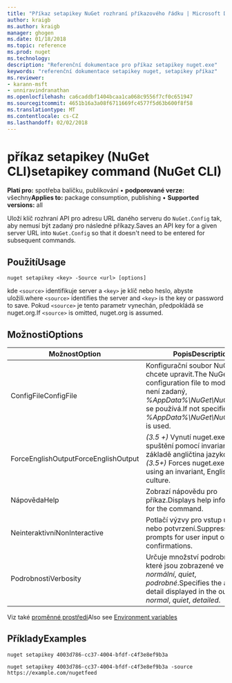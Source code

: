 ```yaml
---
title: "Příkaz setapikey NuGet rozhraní příkazového řádku | Microsoft Docs"
author: kraigb
ms.author: kraigb
manager: ghogen
ms.date: 01/18/2018
ms.topic: reference
ms.prod: nuget
ms.technology: 
description: "Referenční dokumentace pro příkaz setapikey nuget.exe"
keywords: "referenční dokumentace setapikey nuget, setapikey příkaz"
ms.reviewer:
- karann-msft
- unniravindranathan
ms.openlocfilehash: ca6caddbf1404bcaa1ca068c9556f7cf0c651947
ms.sourcegitcommit: 4651b16a3a08f6711669fc4577f5d63b600f8f58
ms.translationtype: MT
ms.contentlocale: cs-CZ
ms.lasthandoff: 02/02/2018
---
```

# <a name="setapikey-command-nuget-cli"></a><span data-ttu-id="ab952-104">příkaz setapikey (NuGet CLI)</span><span class="sxs-lookup"><span data-stu-id="ab952-104">setapikey command (NuGet CLI)</span></span>

<span data-ttu-id="ab952-105">**Platí pro:** spotřeba balíčku, publikování &bullet; **podporované verze:** všechny</span><span class="sxs-lookup"><span data-stu-id="ab952-105">**Applies to:** package consumption, publishing &bullet; **Supported versions:** all</span></span>

<span data-ttu-id="ab952-106">Uloží klíč rozhraní API pro adresu URL daného serveru do `NuGet.Config` tak, aby nemusí být zadaný pro následné příkazy.</span><span class="sxs-lookup"><span data-stu-id="ab952-106">Saves an API key for a given server URL into `NuGet.Config` so that it doesn't need to be entered for subsequent commands.</span></span>

## <a name="usage"></a><span data-ttu-id="ab952-107">Použití</span><span class="sxs-lookup"><span data-stu-id="ab952-107">Usage</span></span>

```cli
nuget setapikey <key> -Source <url> [options]
```

<span data-ttu-id="ab952-108">kde `<source>` identifikuje server a `<key>` je klíč nebo heslo, abyste uložili.</span><span class="sxs-lookup"><span data-stu-id="ab952-108">where `<source>` identifies the server and `<key>` is the key or password to save.</span></span> <span data-ttu-id="ab952-109">Pokud `<source>` je tento parametr vynechán, předpokládá se nuget.org.</span><span class="sxs-lookup"><span data-stu-id="ab952-109">If `<source>` is omitted, nuget.org is assumed.</span></span>

## <a name="options"></a><span data-ttu-id="ab952-110">Možnosti</span><span class="sxs-lookup"><span data-stu-id="ab952-110">Options</span></span>

| <span data-ttu-id="ab952-111">Možnost</span><span class="sxs-lookup"><span data-stu-id="ab952-111">Option</span></span> | <span data-ttu-id="ab952-112">Popis</span><span class="sxs-lookup"><span data-stu-id="ab952-112">Description</span></span> |
| --- | --- |
| <span data-ttu-id="ab952-113">ConfigFile</span><span class="sxs-lookup"><span data-stu-id="ab952-113">ConfigFile</span></span> | <span data-ttu-id="ab952-114">Konfigurační soubor NuGet chcete upravit.</span><span class="sxs-lookup"><span data-stu-id="ab952-114">The NuGet configuration file to modify.</span></span> <span data-ttu-id="ab952-115">Pokud není zadaný, *%AppData%\NuGet\NuGet.Config* se používá.</span><span class="sxs-lookup"><span data-stu-id="ab952-115">If not specified, *%AppData%\NuGet\NuGet.Config* is used.</span></span> |
| <span data-ttu-id="ab952-116">ForceEnglishOutput</span><span class="sxs-lookup"><span data-stu-id="ab952-116">ForceEnglishOutput</span></span> | <span data-ttu-id="ab952-117">*(3.5 +)*  Vynutí nuget.exe ke spuštění pomocí invariantní, na základě angličtina jazykové verze.</span><span class="sxs-lookup"><span data-stu-id="ab952-117">*(3.5+)* Forces nuget.exe to run using an invariant, English-based culture.</span></span> |
| <span data-ttu-id="ab952-118">Nápověda</span><span class="sxs-lookup"><span data-stu-id="ab952-118">Help</span></span> | <span data-ttu-id="ab952-119">Zobrazí nápovědu pro příkaz.</span><span class="sxs-lookup"><span data-stu-id="ab952-119">Displays help information for the command.</span></span> |
| <span data-ttu-id="ab952-120">Neinteraktivní</span><span class="sxs-lookup"><span data-stu-id="ab952-120">NonInteractive</span></span> | <span data-ttu-id="ab952-121">Potlačí výzvy pro vstup uživatele nebo potvrzení.</span><span class="sxs-lookup"><span data-stu-id="ab952-121">Suppresses prompts for user input or confirmations.</span></span> |
| <span data-ttu-id="ab952-122">Podrobnosti</span><span class="sxs-lookup"><span data-stu-id="ab952-122">Verbosity</span></span> | <span data-ttu-id="ab952-123">Určuje množství podrobností, které jsou zobrazené ve výstupu: *normální*, *quiet*, *podrobné*.</span><span class="sxs-lookup"><span data-stu-id="ab952-123">Specifies the amount of detail displayed in the output: *normal*, *quiet*, *detailed*.</span></span> |

<span data-ttu-id="ab952-124">Viz také [proměnné prostředí](cli-ref-environment-variables.md)</span><span class="sxs-lookup"><span data-stu-id="ab952-124">Also see [Environment variables](cli-ref-environment-variables.md)</span></span>

## <a name="examples"></a><span data-ttu-id="ab952-125">Příklady</span><span class="sxs-lookup"><span data-stu-id="ab952-125">Examples</span></span>

```cli
nuget setapikey 4003d786-cc37-4004-bfdf-c4f3e8ef9b3a

nuget setapikey 4003d786-cc37-4004-bfdf-c4f3e8ef9b3a -source https://example.com/nugetfeed
```

